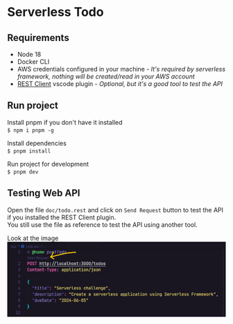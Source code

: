 # Serverless Todo

## Requirements
- Node 18
- Docker CLI
- AWS credentials configured in your machine - *It's required by serverless framework, nothing will be created/read in your AWS account*
- [REST Client](https://marketplace.visualstudio.com/items?itemName=humao.rest-client) vscode plugin - *Optional, but it's a good tool to test the API*

## Run project
Install pnpm if you don't have it installed  
`$ npm i pnpm -g`

Install dependencies  
`$ pnpm install`

Run project for development  
`$ pnpm dev`

## Testing Web API
Open the file `doc/todo.rest` and click on `Send Request` button to test the API if you installed the REST Client plugin.  
You still use the file as reference to test the API using another tool.    


Look at the image  
![image](./assets/todo-test.png)

